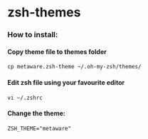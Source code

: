 # zsh-themes

### How to install:

#### Copy theme file to themes folder
```
cp metaware.zsh-theme ~/.oh-my-zsh/themes/

```

#### Edit zsh file using your favourite editor

```
vi ~/.zshrc
```

#### Change the theme:

```
ZSH_THEME="metaware"
```